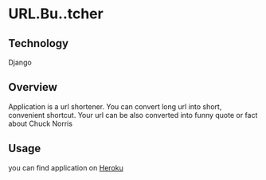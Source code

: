 # URL.Bu..tcher

## Technology
Django

## Overview

Application is a url shortener. You can convert long url into short, convenient shortcut.
Your url can be also converted into funny quote or fact about Chuck Norris

## Usage
you can find application on [Heroku](https://www.urlbutcher.heroku.com)
